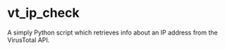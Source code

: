 # vt_ip_check
A simply Python script which retrieves info about an IP address from the VirusTotal API.

